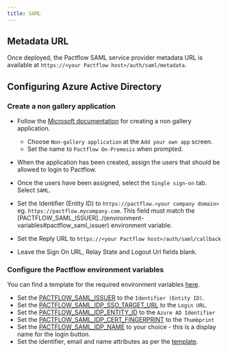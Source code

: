 ```yaml
---
title: SAML
---
```


## Metadata URL

Once deployed, the Pactflow SAML service provider metadata URL is available at `https://<your Pactflow host>/auth/saml/metadata`.

## Configuring Azure Active Directory

### Create a non gallery application

* Follow the [Microsoft documentation](https://docs.microsoft.com/en-us/azure/active-directory/manage-apps/add-non-gallery-app) for creating a non gallery application.
  * Choose `Non-gallery application` at the `Add your own app` screen.
  * Set the name to `Pactflow On-Premesis` when prompted.

* When the application has been created, assign the users that should be allowed to login to Pactflow.

* Once the users have been assigned, select the `Single sign-on` tab. Select `SAML`.

* Set the Identifier (Entity ID) to `https://pactflow.<your company domain>` eg. `https://pactflow.mycompany.com`. This field must match the [PACTFLOW_SAML_ISSUER]../(environment-variables#pactflow_saml_issuer) environment variable.

* Set the Reply URL to `https://<your Pactflow host>/auth/saml/callback`

* Leave the Sign On URL, Relay State and Logout Url fields blank.

### Configure the Pactflow environment variables

You can find a template for the required environment variables [here](../environment-variables/templates#azure-active-directory).

* Set the [PACTFLOW_SAML_ISSUER](../environment-variables#pactflow_saml_issuer) to the `Identifier (Entity ID)`.
* Set the [PACTFLOW_SAML_IDP_SSO_TARGET_URL](../environment-variables#pactflow_saml_idp_sso_target_url) to the `Login URL`.
* Set the [PACTFLOW_SAML_IDP_ENTITY_ID](../environment-variables#pactflow_saml_idp_entity_id) to the `Azure AD Identifier`
* Set the [PACTFLOW_SAML_IDP_CERT_FINGERPRINT](../environment-variables#pactflow_saml_idp_cert_fingerprint) to the `Thumbprint`
* Set the [PACTFLOW_SAML_IDP_NAME](../environment-variables#pactflow_saml_idp_name) to your choice - this is a display name for the login button.
* Set the identifier, email and name attributes as per the [template](../environment-variables/templates#azure-active-directory).
